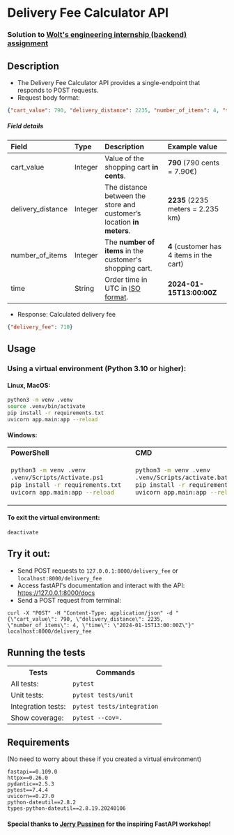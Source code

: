 # Delivery Fee Calculator API

### Solution to [Wolt's engineering internship (backend) assignment](https://github.com/woltapp/engineering-internship-2024)
## Description
- The Delivery Fee Calculator API provides a single-endpoint that responds to POST requests.
- Request body format:
```json
{"cart_value": 790, "delivery_distance": 2235, "number_of_items": 4, "time": "2024-01-15T13:00:00Z"}
```
##### Field details

| Field             | Type  | Description                                                               | Example value                             |
|:---               |:---   |:---                                                                       |:---                                       |
|cart_value         |Integer|Value of the shopping cart __in cents__.                                   |__790__ (790 cents = 7.90€)                |
|delivery_distance  |Integer|The distance between the store and customer’s location __in meters__.      |__2235__ (2235 meters = 2.235 km)          |
|number_of_items    |Integer|The __number of items__ in the customer's shopping cart.                   |__4__ (customer has 4 items in the cart)   |
|time               |String |Order time in UTC in [ISO format](https://en.wikipedia.org/wiki/ISO_8601). |__2024-01-15T13:00:00Z__                   |

- Response: Calculated delivery fee
```json
{"delivery_fee": 710}
```
## Usage
### Using a virtual environment (Python 3.10 or higher):
#### Linux, MacOS:
```bash 
python3 -m venv .venv
source .venv/bin/activate
pip install -r requirements.txt
uvicorn app.main:app --reload
```
#### Windows:

<table>
  <tr>
    <td>
      <strong>PowerShell</strong>
    </td>
    <td>
      <strong>CMD</strong>
    </td>
  </tr>
  <tr>
  <td>

```bash
python3 -m venv .venv  
.venv/Scripts/Activate.ps1  
pip install -r requirements.txt  
uvicorn app.main:app --reload  
```

</td>
<td>

```bash
python3 -m venv .venv  
.venv/Scripts/activate.bat  
pip install -r requirements.txt  
uvicorn app.main:app --reload  
```

</td>
</tr>
</table>

#### To exit the virtual environment:
```deactivate```

## Try it out:
- Send POST requests to ```127.0.0.1:8000/delivery_fee``` or ```localhost:8000/delivery_fee```
- Access fastAPI's documentation and interact with the API: https://127.0.0.1:8000/docs
- Send a POST request from terminal:
```
curl -X "POST" -H "Content-Type: application/json" -d "{\"cart_value\": 790, \"delivery_distance\": 2235, \"number_of_items\": 4, \"time\": \"2024-01-15T13:00:00Z\"}" localhost:8000/delivery_fee
```
## Running the tests
<table>
  <tr>
    <th>Tests</th>
    <th>Commands</th>
  </tr>
  <tr>
    <td>All tests:</td>
    <td><code>pytest</code></td>
  </tr>
  <tr>
    <td>Unit tests:</td>
    <td><code>pytest tests/unit</code></td>
  </tr>
  <tr>
    <td>Integration tests:</td>
    <td><code>pytest tests/integration</code></td>
  </tr>
  <tr>
    <td>Show coverage:</td>
    <td><code>pytest --cov=.</code></td>
  </tr>
</table>

## Requirements
(No need to worry about these if you created a virtual environment)
```
fastapi==0.109.0
httpx==0.26.0
pydantic==2.5.3
pytest==7.4.4
uvicorn==0.27.0
python-dateutil==2.8.2
types-python-dateutil==2.8.19.20240106
```
#### Special thanks to [Jerry Pussinen](https://github.com/jerry-git) for the inspiring FastAPI workshop!
  
  
